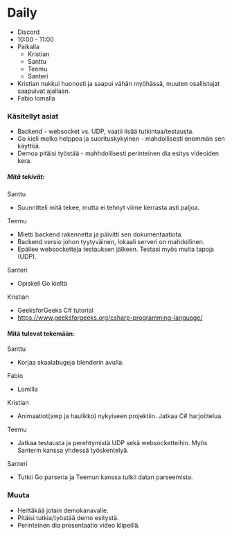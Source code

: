 # Daily

- Discord
- 10:00 - 11:00
- Paikalla
	- Kristian
	- Santtu
	- Teemu
  - Santeri
- Kristian nukkui huonosti ja saapui vähän myöhässä, muuten osallistujat saapuivat ajallaan.
- Fabio lomalla

### Käsitellyt asiat

- Backend - websocket vs. UDP, vaatii lisää tutkintaa/testausta.
- Go kieli melko helppoa ja suorituskykyinen - mahdollisesti enemmän sen käyttöä.
- Demoa pitäisi työstää - mahhdollisesti perinteinen dia esitys videoiden kera.

##### Mitä tekivät:

Santtu
- Suunnitteli mitä tekee, mutta ei tehnyt viime kerrasta asti paljoa.

Teemu
- Mietti backend rakennetta ja päivitti sen dokumentaatiota.
- Backend versio johon tyytyväinen, lokaali serveri on mahdollinen.
- Epäilee websocketteja testauksen jälkeen. Testasi myös muita tapoja (UDP).

Santeri
- Opiskeli Go kieltä

Kristian
- GeeksforGeeks C# tutorial
- https://www.geeksforgeeks.org/csharp-programming-language/

#### Mitä tulevat tekemään: 

Santtu
- Korjaa skaalabugeja blenderin avulla.

Fabio
- Lomilla

Kristian
- Animaatiot(awp ja haulikko) nykyiseen projektiin. Jatkaa C# harjoittelua.

Teemu
- Jatkaa testausta ja perehtymistä UDP sekä websocketteihin. Myös Santerin kanssa yhdessä työskentelyä.

Santeri
- Tutkii Go parseria ja Teemun kanssa tutkii datan parseemista.

### Muuta

- Heittäkää jotain demokanavalle.
- Pitäisi tutkia/työstää demo esitystä.
- Perinteinen dia presentaatio video klipeillä.
